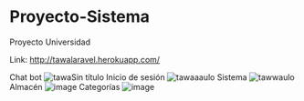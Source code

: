 # Proyecto-Sistema

Proyecto Universidad

Link: http://tawalaravel.herokuapp.com/

Chat bot
![tawaSin título](https://user-images.githubusercontent.com/9785790/115114837-e56c0e80-9f56-11eb-8941-93c98f42ffb0.png)
Inicio de sesión
![tawaaaulo](https://user-images.githubusercontent.com/9785790/115114865-14828000-9f57-11eb-8f95-5d9b0982154e.png)
Sistema 
![tawwaulo](https://user-images.githubusercontent.com/9785790/115114900-44ca1e80-9f57-11eb-8f1e-4719f4ff1e0c.png)
Almacén
![image](https://user-images.githubusercontent.com/9785790/115115003-b73afe80-9f57-11eb-9f80-96fc2c086e53.png)
Categorías
![image](https://user-images.githubusercontent.com/9785790/115115044-dcc80800-9f57-11eb-8d1b-e087da6dc759.png)
